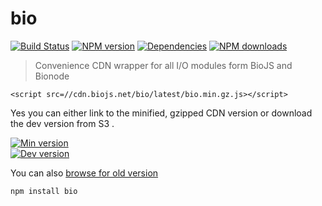bio
=====

[![Build Status](https://travis-ci.org/biojs/bio.svg?branch=master)](https://travis-ci.org/biojs/bio)
[![NPM version](http://img.shields.io/npm/v/bio.svg)](https://www.npmjs.org/package/bio)
[![Dependencies](https://david-dm.org/biojs/bio.png)](https://david-dm.org/biojs/bio)
[![NPM downloads](http://img.shields.io/npm/dm/bio.svg)](https://www.npmjs.org/package/bio)


> Convenience CDN wrapper for all I/O modules form BioJS and Bionode

```
<script src=//cdn.biojs.net/bio/latest/bio.min.gz.js></script>
```

Yes you can either link to the minified, gzipped CDN version or download the dev version from S3 .

[![Min version](http://img.shields.io/badge/prod-latest-blue.svg)](https://cdn.biojs.net/bio/latest/bio.min.gz.js)  
[![Dev version](http://img.shields.io/badge/dev-latest-yellow.svg)](https://s3-eu-west-1.amazonaws.com/biojs/bio/latest/bio.js)

You can also [browse for old version](http://biojs.s3-website-eu-west-1.amazonaws.com/bio/)

```
npm install bio
```
